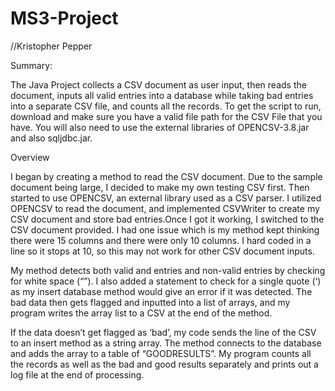 # MS3-Project
//Kristopher Pepper

Summary:

The Java Project collects a CSV document as user input, then reads the document, inputs all valid entries into a database while taking bad entries into a separate CSV file, and counts all the records.
To get the script to run, download and make sure you have a valid file path for the CSV File that you have. You will also need to use the external libraries of OPENCSV-3.8.jar and also sqljdbc.jar.

Overview

I began by creating a method to read the CSV document.  Due to the sample document being large, I decided to make my own testing CSV first. Then started to use OPENCSV, an external library used as a CSV parser. I utilized OPENCSV to read the document, and implemented CSVWriter to create my CSV document and store bad entries.Once I got it working, I switched to the CSV document provided. I had one issue which is my method kept thinking there were 15 columns and there were only 10 columns. I hard coded in a line so it stops at 10, so this may not work for other CSV document inputs. 

My method detects both valid and entries and non-valid entries by checking for white space (“”). I also added a statement to check for a single quote (‘) as my insert database method would give an error if it was detected. The bad data then gets flagged and inputted into a list of arrays, and my program writes the array list to a CSV at the end of the method. 

If the data doesn’t get flagged as ‘bad’, my code sends the line of the CSV to an insert method as a string array.  The method connects to the database and adds the array to a table of “GOODRESULTS”.  My program counts all the records as well as the bad and good results separately and prints out a log file at the end of processing.
